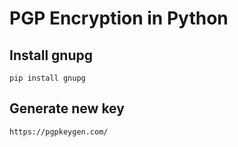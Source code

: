 # PGP Encryption in Python

## Install gnupg

    pip install gnupg

## Generate new key

    https://pgpkeygen.com/